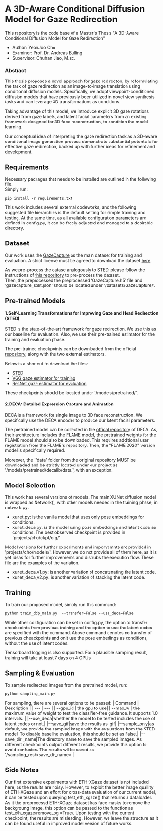 # A 3D-Aware Conditional Diffusion Model for Gaze Redirection
This repository is the code base of a Master's Thesis "A 3D-Aware Conditional Diffusion Model for Gaze Redirection"

* Author: YeonJoo Cho
* Examiner: Prof. Dr. Andreas Bulling
* Supervisor: Chuhan Jiao, M.sc.

### Abstract
This thesis proposes a novel approach for gaze redirecton, by reformulating the task of gaze redirection as an image-to-image translation using conditional diffusion models.
Specifically, we adopt viewpoint-conditioned diffusion models that have previously been utilized in novel view synthesis tasks and can leverage 3D transformations as conditions.

Taking advantage of this model, we introduce explicit 3D gaze rotations derived from gaze labels, and latent facial parameters from an existing framework designed for 3D face reconstruction, to condition the model learning. 

Our conceptual idea of interpreting the gaze redirection task as a 3D-aware conditional image generation process demonstrate substantial potentials for effective gaze redirection, backed up with  further ideas for refinement and development.

## Requirements
Necessary packages that needs to be installed are outlined in the following file.  
Simply run:
```
pip install -r requirements.txt
```

This work includes several external codeworks, and the following suggested file hierarchies is the default setting for simple training and testing.
At the same time, as all available configuration parameters are defined in config.py, it can be freely adjusted and managed to a desirable directory.

## Dataset
Our work uses the [GazeCapture](https://gazecapture.csail.mit.edu/) as the main dataset for training and evaluation.
A strict license must be agreed to download the dataset [here](https://gazecapture.csail.mit.edu/download.php). 

As we pre-process the datase analogously to STED, please follow the instructions of [this repository](https://github.com/swook/faze_preprocess) to pre-process the dataset.  
Then, the preprocessed the preprocessed 'GazeCapture.h5' file and 'gazecapture_split.json' should be located under '/datasets/GazeCapture/'.

## Pre-trained Models
#### 1.Self-Learning Transformations for Improving Gaze and Head Redirection (STED)

STED is the state-of-the-art framework for gaze redirection. We use this as our baseline for evaluation. 
Also, we use their pre-trained estimator for the training and evaluation phase.

The pre-trained checkpoints can be downloaded from the
official [repository](https://github.com/zhengyuf/STED-gaze), along with the two external estimators.

Below is a shortcut to download the files: 

- [STED](https://drive.google.com/file/d/1PGb1GKy31WE692rvk_iBYQdeO_OK9BRi/view?usp=sharing)
- [VGG gaze estimator for training](https://drive.google.com/file/d/1amWI-1mrVIRLgUntnvBwuAj3Nn9ktiq9/view?usp=sharing)
- [ResNet gaze estimator for evaluation](https://drive.google.com/file/d/1P4PnRMDhb37NXnezYosiwqCQrEguD2kd/view?usp=sharing)

These checkpoints should be located under '/models/pretrained/'.

#### 2.DECA: Detailed Expression Capture and Animation 

DECA is a framework for single image to 3D face reconstruction.
We specifically use the DECA encoder to produce our latent facial parameters. 

The pretrained model can be collected in the [offical repository](https://github.com/yfeng95/DECA) of DECA.
As, their architecture includes the [FLAME](https://flame.is.tue.mpg.de/index.html) model, the pretrained weights for the FLAME model should also be downloaded.
This requires additional user registration from the FLAME's repository. 
Then, the "FLAME 2020" version model is specifically required.

Moreover, the '/data' folder from the original repository MUST be downloaded and be strictly located under our project as '/models/pretrained/decalib/data/', with an exception.

## Model Selection
This work has several versions of models. The main XUNet diffusion model is wrapped as Network(), with other models needed in the training phase, in network.py.
- xunet.py: is the vanilla model that uses only pose embeddings for conditions.
- xunet_deca.py: is the model using pose embeddings and latent code as conditions. The best observed checkpoint is provided in 'projects/cho/ckpt/org/'


Model versions for further experiments and imporvemnts are provided in 'projects/cho/models/'. However, we do not provide all of them here, as it is yet ideas for further improvements and distrubs the execution flow. These file are the examples of the variation.
- xunet_deca_v1.py: is another variation of concatenating the latent code.
- xunet_deca_v2.py: is another variation of stacking the latent code.


  
## Training

To train our proposed model, simply run this command:

```
python train_ddp_main.py  --transfer=False --use_deca=False
```
While other configuration can be set in config.py, the option to transfer checkpoints from previous training and the option to use the latent codes are specified with the command.
Above command denotes no transfer of previous cheackpoints and onlt use the pose embedings as conditions, without the use of latent codes.

Tensorboard logging is also supported. 
For a plausible sampling result, training will take at least 7 days on 4 GPUs.

## Sampling & Evaluation

To sample redirected images from the pretrained model, run:

```
python sampling_main.py 
```
For sampling, there are several options to be passed:
| Command | Description |
| --- | --- |
| --gpu_id | the gpu to use|
| --max_w | the maximum value of weight to test the classifier-free guidance. It supports 1.0 intervals. |
|--use_deca|whether the  model to be tested includes the use of latent codes or not.|
|--save_gif|save the results as .gif|
|--sample_only|as default, we provide the sampled image with the evaluations from the STED model. To disable baseline evaluation, this should be set as False.|
|--save_dir _name|The directory name to save the sampled images. As different checkpoints output different results, we provide this option to avoid confusion. The results wll be saved as '/sampling_res/<save_dir_name>'|
  
## Side Notes
Our first extensive experiments with ETH-XGaze dataset is not included here, as the results are noisy.
However, to exploit the better image quaility of ETH-XGaze and an effort for cross-data evaluation of our current model,  
it can be tested upon querying test_eth_xgaze() that returns a dataloader. 
As it the preprocessd ETH-XGaze dataset has face masks to remove the backgroung image, this option can be passed to the function as test_eth_xgaze(remove_bg =True).
Upon testing with the current checkpoint, the results are misleading.
However, we leave the structure as it can be found useful in improved model version of future works.
